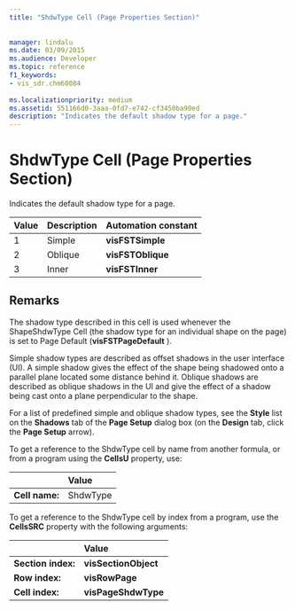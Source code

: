```yaml
---
title: "ShdwType Cell (Page Properties Section)"
 
 
manager: lindalu
ms.date: 03/09/2015
ms.audience: Developer
ms.topic: reference
f1_keywords:
- vis_sdr.chm60084
 
ms.localizationpriority: medium
ms.assetid: 551166d0-3aaa-0fd7-e742-cf3450ba90ed
description: "Indicates the default shadow type for a page."
---
```


# ShdwType Cell (Page Properties Section)

Indicates the default shadow type for a page.
  
|**Value**|**Description**|**Automation constant**|
|:-----|:-----|:-----|
| 1  <br/> | Simple  <br/> |**visFSTSimple** <br/> |
| 2  <br/> | Oblique  <br/> |**visFSTOblique** <br/> |
|3  <br/> |Inner  <br/> |**visFSTInner** <br/> |
   
## Remarks

 The shadow type described in this cell is used whenever the ShapeShdwType Cell (the shadow type for an individual shape on the page) is set to Page Default (**visFSTPageDefault** ). 
  
Simple shadow types are described as offset shadows in the user interface (UI). A simple shadow gives the effect of the shape being shadowed onto a parallel plane located some distance behind it. Oblique shadows are described as oblique shadows in the UI and give the effect of a shadow being cast onto a plane perpendicular to the shape. 
  
For a list of predefined simple and oblique shadow types, see the **Style** list on the **Shadows** tab of the **Page Setup** dialog box (on the **Design** tab, click the **Page Setup** arrow). 
  
To get a reference to the ShdwType cell by name from another formula, or from a program using the **CellsU** property, use: 
  
||Value |
|:-----|:-----|
| **Cell name:**  <br/> | ShdwType  <br/> |
   
To get a reference to the ShdwType cell by index from a program, use the **CellsSRC** property with the following arguments: 
  
||Value |
|:-----|:-----|
| **Section index:**  <br/> |**visSectionObject** <br/> |
| **Row index:**  <br/> |**visRowPage** <br/> |
| **Cell index:**  <br/> |**visPageShdwType** <br/> |
   

